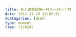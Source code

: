 ```yaml
---
title: 有人说我眼睛一只大一只小？😳
date: 2012-11-28 18:02:42
mCategories: [说说]
type: moment
time: t180242
---
```


